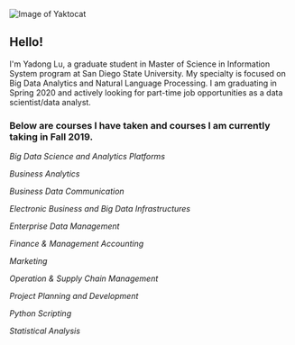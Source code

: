 ![Image of Yaktocat](https://octodex.github.com/images/yaktocat.png)

## Hello!
I'm Yadong Lu, a graduate student in Master of Science in Information System program at San Diego State University. My specialty is focused on Big Data Analytics and Natural Language Processing. I am graduating in Spring 2020 and actively looking for part-time job opportunities as a data scientist/data analyst. 

### Below are courses I have taken and courses I am currently taking in Fall 2019.

*Big Data Science and Analytics Platforms* 

*Business Analytics* 

*Business Data Communication*

*Electronic Business and Big Data Infrastructures*

*Enterprise Data Management*

*Finance & Management Accounting*

*Marketing*

*Operation & Supply Chain Management*

*Project Planning and Development*

*Python Scripting*

*Statistical Analysis*
